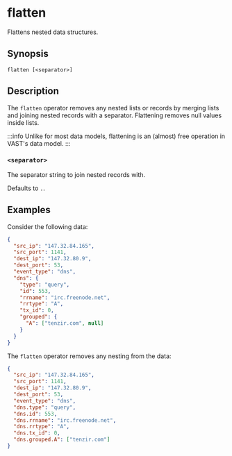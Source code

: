 # flatten

Flattens nested data structures.

## Synopsis

```
flatten [<separator>]
```

## Description

The `flatten` operator removes any nested lists or records by merging lists and
joining nested records with a separator. Flattening removes null values inside
lists.

:::info
Unlike for most data models, flattening is an (almost) free operation in VAST's
data model.
:::

### `<separator>`

The separator string to join nested records with.

Defaults to `.`.

## Examples

Consider the following data:

```json
{
  "src_ip": "147.32.84.165",
  "src_port": 1141,
  "dest_ip": "147.32.80.9",
  "dest_port": 53,
  "event_type": "dns",
  "dns": {
    "type": "query",
    "id": 553,
    "rrname": "irc.freenode.net",
    "rrtype": "A",
    "tx_id": 0,
    "grouped": {
      "A": ["tenzir.com", null]
    }
  }
}
```

The `flatten` operator removes any nesting from the data:

```json
{
  "src_ip": "147.32.84.165",
  "src_port": 1141,
  "dest_ip": "147.32.80.9",
  "dest_port": 53,
  "event_type": "dns",
  "dns.type": "query",
  "dns.id": 553,
  "dns.rrname": "irc.freenode.net",
  "dns.rrtype": "A",
  "dns.tx_id": 0,
  "dns.grouped.A": ["tenzir.com"]
}
```
